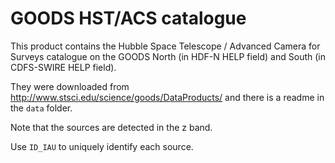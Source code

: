 GOODS HST/ACS catalogue
=======================

This product contains the Hubble Space Telescope / Advanced Camera for Surveys
catalogue on the GOODS North (in HDF-N HELP field) and South (in CDFS-SWIRE HELP
field).

They were downloaded from http://www.stsci.edu/science/goods/DataProducts/ and
there is a readme in the `data` folder.

Note that the sources are detected in the z band.

Use `ID_IAU` to uniquely identify each source.
